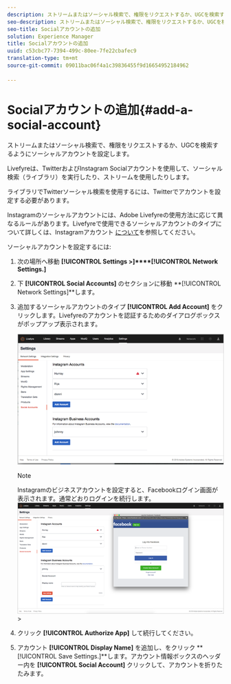 ```yaml
---
description: ストリームまたはソーシャル検索で、権限をリクエストするか、UGCを検索するようにソーシャルアカウントを設定します。
seo-description: ストリームまたはソーシャル検索で、権限をリクエストするか、UGCを検索するようにソーシャルアカウントを設定します。
seo-title: Socialアカウントの追加
solution: Experience Manager
title: Socialアカウントの追加
uuid: c53cbc77-7394-499c-80ee-7fe22cbafec9
translation-type: tm+mt
source-git-commit: 09011bac06f4a1c39836455f9d16654952184962

---
```



# Socialアカウントの追加{#add-a-social-account}

ストリームまたはソーシャル検索で、権限をリクエストするか、UGCを検索するようにソーシャルアカウントを設定します。

Livefyreは、TwitterおよびInstagram Socialアカウントを使用して、ソーシャル検索（ライブラリ）を実行したり、ストリームを使用したりします。

ライブラリでTwitterソーシャル検索を使用するには、Twitterでアカウントを設定する必要があります。

Instagramのソーシャルアカウントには、Adobe Livefyreの使用方法に応じて異なるルールがあります。Livefyreで使用できるソーシャルアカウントのタイプについて詳しくは、Instagramアカウント [について](/help/using/c-users-creating-accounts-with-studio-access/t-configure-social-accout-instagram/c-about-instagram-accounts.md#c_about_instagram_accounts)を参照してください。

ソーシャルアカウントを設定するには:

1. 次の場所へ移動 **[!UICONTROL Settings >]****[!UICONTROL Network Settings.]**
1. 下 **[!UICONTROL Social Accounts]** のセクションに移動 **[!UICONTROL Network Settings]**します。
1. 追加するソーシャルアカウントのタイプ **[!UICONTROL Add Account]** をクリックします。Livefyreのアカウントを認証するためのダイアログボックスがポップアップ表示されます。

   ![](assets/i_settings_social_insta.png)

   >[!NOTE]
   >
   >Instagramのビジネスアカウントを設定すると、Facebookログイン画面が表示されます。通常どおりログインを続行します。 ![](assets/i_insta_biz_facebook_dialog.png) >

1. クリック **[!UICONTROL Authorize App]** して続行してください。
1. アカウント **[!UICONTROL Display Name]** を追加し、をクリック **[!UICONTROL Save Settings.]**します。アカウント情報ボックスのヘッダー内を **[!UICONTROL Social Account]** クリックして、アカウントを折りたたみます。
